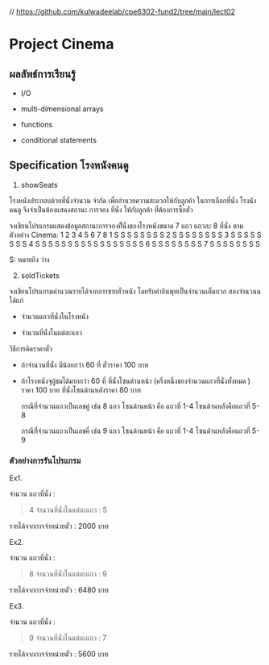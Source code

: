 // https://github.com/kulwadeelab/cpe6302-fund2/tree/main/lect02

# Project Cinema

## ผลลัพธ์การเรียนรู้

* I/O 

* multi-dimensional arrays

* functions

* conditional statements


## Specification โรงหนังคนดู

1. showSeats

โรงหนังประกอบด้วยที่นั่งจำนวน จำกัด 
เพื่ออำนวยความสะดวกให้กับลูกค้า ในการเลือกที่นั่ง 
โรงนังคนดู จึงจำเป็นต้องแสดงสถานะ การจอง ที่นั่ง  ให้กับลูกค้า
ที่ต้องการซื้อตั๋ว

จงเขียนโปรแกรมแสดงข้อมูลสถานะการจองที่ันั่งของโรงหนังขนาด 7 แถว แถวละ 8 ที่นั่ง 
ตามตัวอย่าง
Cinema:
  1 2 3 4 5 6 7 8
1 S S S S S S S S
2 S S S S S S S S
3 S S S S S S S S
4 S S S S S S S S
5 S S S S S S S S
6 S S S S S S S S
7 S S S S S S S S

S: หมายถึง ว่าง

2. soldTickets

จงเขียนโปรแกรมคำนวณรายได้จากการขายตั๋วหนัง  โดยรับค่าอินพุทเป็นจำนวนเต็มบวก สองจำนวนน ได้แก่

* จำนวนแถวที่นั่งในโรงหนัง

* จำนวนที่นั่งในแต่ละแถว

วิธีการคิดราคาตั๋ว

* ถ้าจำนวนที่นั่ง  มีน้อยกว่า 60  ที่  ตั๋วราคา  100 บาท

* ถ้าโรงหนังจุผู้ชมได้มากกว่า 60  ที่  ที่นั่งโซนด้านหน้า (ครึ่งหนึ่งของจำนวนแถวที่นั่งทั้งหมด ) ราคา   100   บาท
  ที่นั่งโซนด้านหลังราคา 80 บาท  
   
  กรณีที่จำนวนแถวเป็นเลขคู่  เช่น  8  แถว  โซนด้านหน้า  คือ  แถวที่  1-4   โซนด้านหลังคือแถวที่   5-8

  กรณีที่จำนวนแถวเป็นเลขคี่   เช่น  9  แถว  โซนด้านหน้า  คือ  แถวที่  1-4  โซนด้านหลังคือแถวที่  5-9


### ตัวอย่างการรันโปรแกรม

Ex1.

จำนวน แถวที่นั่ง  : 
> 4
จำนวนที่นั่งในแต่ละแถว : 
> 5

รายได้จากการจำหน่ายตั๋ว :
2000 บาท


Ex2.

จำนวน แถวที่นั่ง  : 
> 8 
จำนวนที่นั่งในแต่ละแถว : 
> 9 

รายได้จากการจำหน่ายตั๋ว :
6480 บาท

Ex3.

จำนวน แถวที่นั่ง  : 
> 9 
จำนวนที่นั่งในแต่ละแถว : 
> 7 

รายได้จากการจำหน่ายตั๋ว :
5600 บาท


